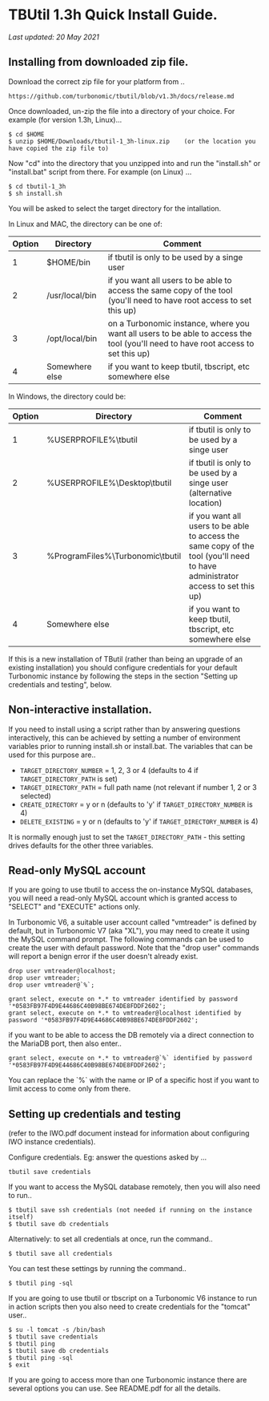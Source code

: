# TBUtil 1.3h Quick Install Guide.

*Last updated: 20 May 2021*

## Installing from downloaded zip file.

Download the correct zip file for your platform from ..

`https://github.com/turbonomic/tbutil/blob/v1.3h/docs/release.md`

Once downloaded, un-zip the file into a directory of your choice. For example (for version 1.3h, Linux)...

```
$ cd $HOME
$ unzip $HOME/Downloads/tbutil-1_3h-linux.zip    (or the location you have copied the zip file to)
```

Now "cd" into the directory that you unzipped into and run the "install.sh" or "install.bat" script from there. For example (on Linux) ...

```
$ cd tbutil-1_3h
$ sh install.sh
```

You will be asked to select the target directory for the intallation.

In Linux and MAC, the directory can be one of:

| Option | Directory | Comment |
| ------ | --------- | --------|
| 1 | $HOME/bin | if tbutil is only to be used by a singe user |
| 2 | /usr/local/bin | if you want all users to be able to access the same copy of the tool (you'll need to have root access to set this up) |
| 3 | /opt/local/bin | on a Turbonomic instance, where you want all users to be able to access the tool (you'll need to have root access to set this up) |
| 4 | Somewhere else | if you want to keep tbutil, tbscript, etc somewhere else |

In Windows, the directory could be:

| Option | Directory | Comment |
| ------ | --------- | --------|
| 1 | %USERPROFILE%\tbutil | if tbutil is only to be used by a singe user |
| 2 | %USERPROFILE%\Desktop\tbutil | if tbutil is only to be used by a singe user (alternative location) |
| 3 | %ProgramFiles%\Turbonomic\tbutil | if you want all users to be able to access the same copy of the tool (you'll need to have administrator access to set this up) |
| 4 | Somewhere else | if you want to keep tbutil, tbscript, etc somewhere else |

If this is a new installation of TButil (rather than being an upgrade of an existing installation) you should configure credentials for your default Turbonomic instance by following the steps in the section "Setting up credentials and testing", below.

## Non-interactive installation.

If you need to install using a script rather than by answering questions interactively, this can be achieved by setting a number of environment variables prior to running install.sh or install.bat. The variables that can be used for this purpose are..

- `TARGET_DIRECTORY_NUMBER` = 1, 2, 3 or 4 (defaults to 4 if `TARGET_DIRECTORY_PATH` is set)
- `TARGET_DIRECTORY_PATH` = full path name (not relevant if number 1, 2 or 3 selected)
- `CREATE_DIRECTORY` = y or n (defaults to 'y' if `TARGET_DIRECTORY_NUMBER` is 4)
- `DELETE_EXISTING` = y or n (defaults to 'y' if `TARGET_DIRECTORY_NUMBER` is 4)

It is normally enough just to set the `TARGET_DIRECTORY_PATH` - this setting drives defaults for the other three variables.

## Read-only MySQL account

If you are going to use tbutil to access the on-instance MySQL databases, you will need a read-only MySQL account which is granted access to "SELECT" and "EXECUTE" actions only.

In Turbonomic V6, a suitable user account called "vmtreader" is defined by default, but in Turbonomic V7 (aka "XL"), you may need to create it using the MySQL command prompt. The following commands can be used to create the user with default password. Note that the "drop user" commands will report a benign error if the user doesn't already exist.

```
drop user vmtreader@localhost;
drop user vmtreader;
drop user vmtreader@`%`;

grant select, execute on *.* to vmtreader identified by password '*0583FB97F4D9E44686C40B98BE674DE8FDDF2602';
grant select, execute on *.* to vmtreader@localhost identified by password '*0583FB97F4D9E44686C40B98BE674DE8FDDF2602';
```

if you want to be able to access the DB remotely via a direct connection to the MariaDB port, then also enter..

```
grant select, execute on *.* to vmtreader@`%` identified by password '*0583FB97F4D9E44686C40B98BE674DE8FDDF2602';
```

You can replace the \`%\` with the name or IP of a specific host if you want to limit access to come only from there.


## Setting up credentials and testing

(refer to the IWO.pdf document instead for information about configuring IWO instance credentials).

Configure credentials. Eg: answer the questions asked by ...

```
tbutil save credentials
```

If you want to access the MySQL database remotely, then you will also need to run..

```
$ tbutil save ssh credentials (not needed if running on the instance itself)
$ tbutil save db credentials
```

Alternatively: to set all credentials at once, run the command..

```
$ tbutil save all credentials
```

You can test these settings by running the command..

```
$ tbutil ping -sql
```

If you are going to use tbutil or tbscript on a Turbonomic V6 instance to run in action scripts then you also need to create credentials for the "tomcat" user..

```
$ su -l tomcat -s /bin/bash
$ tbutil save credentials
$ tbutil ping
$ tbutil save db credentials
$ tbutil ping -sql
$ exit
```

If you are going to access more than one Turbonomic instance there are several options you can use. See README.pdf for all the details.
